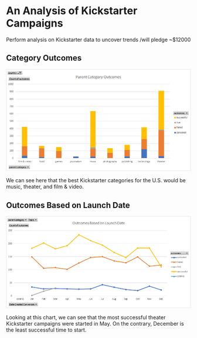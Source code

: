 # An Analysis of Kickstarter Campaigns
Perform analysis on Kickstarter data to uncover trends
/will pledge ~$12000

## Category Outcomes
![Parent Category Outcomes](https://github.com/vyu821/kickstarter-analysis/blob/master/Parent%20Category%20Outcomes.png?raw=true)

We can see here that the best Kickstarter categories for the U.S. would be music, theater, and film & video. 

## Outcomes Based on Launch Date
![Outcomes Based on Launch Date](https://github.com/vyu821/kickstarter-analysis/blob/master/Outcomes%20Based%20on%20Launch%20Date.png?raw=true)

Looking at this chart, we can see that the most successful theater Kickstarter campaigns were started in May. 
On the contrary, December is the least successful time to start.
